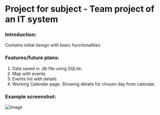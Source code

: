 # Project for subject - Team project of an IT system

### Introduction:
Contains initial design with basic functionalities.<br>
   
### Features/future plans:
  1. Data saved in .db file using SQLite.
  2. Map with events 
  3. Events list with details
  4. Working Calendar page. Showing details for chosen day from calendar.
  
### Example screenshot:
![image](https://github.com/BartoszJanczak/GoingOutApp/assets/88060437/827ccaf8-17a2-4d63-9640-92a2b9a87d52)



